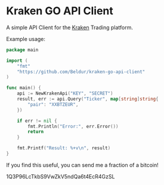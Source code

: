 Kraken GO API Client
====================

A simple API Client for the [Kraken](https://www.kraken.com/ "Kraken") Trading platform.

Example usage:

```go
package main

import (
	"fmt"
	"https://github.com/Beldur/kraken-go-api-client"
)

func main() {
	api := NewKrakenApi("KEY", "SECRET")
	result, err := api.Query("Ticker", map[string]string{
		"pair": "XXBTZEUR",
	})

	if err != nil {
		fmt.Println("Error:", err.Error())
		return
	}

	fmt.Printf("Result: %+v\n", result)
}
```

If you find this useful, you can send me a fraction of a bitcoin!

1Q3P96LcTkbS9VwZkV5ndQa6t4EcR4GzSL
